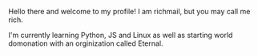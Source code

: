 Hello there and welcome to my profile! I am richmail, but you may call me rich.

I'm currently learning Python, JS and Linux as well as starting world domonation with an orginization called Eternal.


<!---
richmailYT/richmailYT is a ✨ special ✨ repository because its `README.md` (this file) appears on your GitHub profile.
You can click the Preview link to take a look at your changes.
--->
